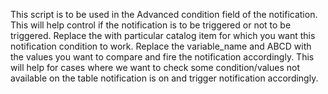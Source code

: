 This script is to be used in the Advanced condition field of the notification. This will help control if the notification is to be triggered or not to be triggered.
Replace the <catalog item name here> with particular catalog item for which you want this notification condition to work.
Replace the variable_name and ABCD with the values you want to compare and fire the notification accordingly.
This will help for cases where we want to check some condition/values not available on the table notification is on and trigger notification accordingly.
